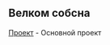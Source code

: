 ## Велком собсна

[Проект](https://github.com/KPSPDK/webkpspdk.github.io/Project/index.html) - Основной проект
